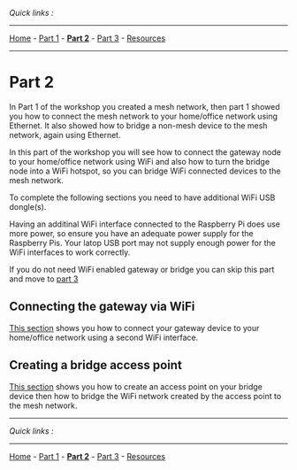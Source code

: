 *Quick links :*
***
[Home](/README.md) - [Part 1](/part1/README.md) - [**Part 2**](/part2/README.md) - [Part 3](/part3/README.md) - [Resources](/additionalResources/README.md)
***

# Part 2

In Part 1 of the workshop you created a mesh network, then part 1 showed you how to connect the mesh network to your home/office network using Ethernet.  It also showed how to bridge a non-mesh device to the mesh network, again using Ethernet.

In this part of the workshop you will see how to connect the gateway node to your home/office network using WiFi and also how to turn the bridge node into a WiFi hotspot, so you can bridge WiFi connected devices to the mesh network.

To complete the following sections you need to have additional WiFi USB dongle(s).

Having an additinal WiFi interface connected to the Raspberry Pi does use more power, so ensure you have an adequate power supply for the Raspberry Pis.  Your latop USB port may not supply enough power for the WiFi interfaces to work correctly.

If you do not need WiFi enabled gateway or bridge you can skip this part and move to [part 3](/part3/README.md)

## Connecting the gateway via WiFi

[This section](WIFIGW.md) shows you how to connect your gateway device to your home/office network using a second WiFi interface.

## Creating a bridge access point

[This section](WIFIBRDG.md) shows you how to create an access point on your bridge device then how to bridge the WiFi network created by the access point to the mesh network.

***
*Quick links :*
***
[Home](/README.md) - [Part 1](/part1/README.md) - [**Part 2**](/part2/README.md) - [Part 3](/part3/README.md) - [Resources](/additionalResources/README.md)
